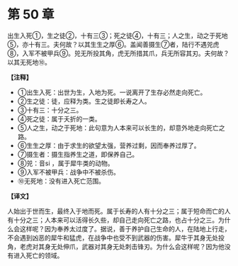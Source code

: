 # 第 50 章

出生入死①，生之徒②，十有三③；死之徒④，十有三；人之生，动之于死地⑤，亦十有三。夫何故？以其生生之厚⑥。盖闻善摄生⑦者，陆行不遇兕虎⑧，入军不被甲兵⑨。兕无所投其角，虎无所措其爪，兵无所容其刃。夫何故？以其无死地⑩。

**【注释】**

- ①出生入死：出世为生，入地为死。一说离开了生存必然走向死亡。
- ②生之徒：徒，应释为类。生之徒即长寿之人。
- ③十有三：十分之三。
- ④死之徒：属于夭折的一类。
- ⑤人之生，动之于死地：此句意为人本来可以长生的，却意外地走向死亡之路。
- ⑥生生之厚：由于求生的欲望太强，营养过剩，因而奉养过厚了。
- ⑦摄生者：摄生指养生之道，即保养自己。
- ⑧兕：音si ，属于犀牛类的动物。
- ⑨入军不被甲兵：战争中不被杀伤。
- ⑩无死地：没有进入死亡范围。

**【译文】**

人始出于世而生，最终入于地而死。属于长寿的人有十分之三；属于短命而亡的人有十分之三；人本来可以活得长久些，却自己走向死亡之路，也占十分之三。为什么会这样呢？因为奉养太过度了。据说，善于养护自己生命的人，在陆地上行走，不会遇到凶恶的犀牛和猛虎，在战争中也受不到武器的伤害。犀牛于其身无处投角，老虎对其身无处伸爪，武器对其身无处刺击锋刃。为什么会这样呢？因为他没有进入死亡的领域。
